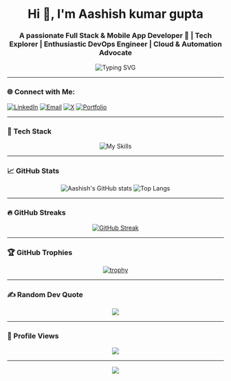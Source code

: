 <h1 align="center">Hi 👋, I'm Aashish kumar gupta</h1>
<h3 align="center">A passionate Full Stack & Mobile App Developer 🚀 | Tech Explorer | Enthusiastic DevOps Engineer | Cloud & Automation Advocate </h3>

<p align="center">
  <img src="https://readme-typing-svg.herokuapp.com?font=Fira+Code&pause=1000&color=22D3EE&center=true&vCenter=true&width=435&lines=Building+scalable+web+applications;Cloud+Enthusiast+☁️;Open+Source+Contributor;Problem+Solver;Continuous+Learner" alt="Typing SVG" />
</p>

---

### 🌐 Connect with Me:
<p align="left">
  <a href="https://www.linkedin.com/in/aashish-kumar-gupta-05165a125/" target="_blank"><img alt="LinkedIn" src="https://img.shields.io/badge/LinkedIn-%230077B5.svg?style=for-the-badge&logo=linkedin&logoColor=white" /></a>
  <a href="mailto:guptaaashish594@gmail.com"><img alt="Email" src="https://img.shields.io/badge/Email-D14836?style=for-the-badge&logo=gmail&logoColor=white" /></a>
  <a href="https://x.com/" target="_blank"><img alt="X" src="https://img.shields.io/badge/X-black.svg?style=for-the-badge&logo=X&logoColor=white" /></a>
  <a href="https://Aashish-portfolio.vercel.app/" target="_blank"><img alt="Portfolio" src="https://img.shields.io/badge/Portfolio-%23000000.svg?style=for-the-badge&logo=vercel&logoColor=white" /></a>
</p>

---

### 🧠 Tech Stack
<div align="center">
  
![My Skills](https://skillicons.dev/icons?i=cpp,javascript,typescript,flutter,html,css,react,nextjs,nodejs,express,redux,tailwind,php,mysql,mongodb,mysql,prisma,aws,azure,docker,figma,git,github,postman&theme=dark&perline=8)

</div>

---

### 📈 GitHub Stats

<div align="center">
  
![Aashish's GitHub stats](https://github-readme-stats.vercel.app/api?username=aashishgupta43&show_icons=true&theme=tokyonight&count_private=true&include_all_commits=true&hide_border=true&bg_color=0d1117)
![Top Langs](https://github-readme-stats.vercel.app/api/top-langs/?username=aashishgupta43&layout=compact&theme=tokyonight&hide_border=true&bg_color=0d1117)

</div>

---

### 🔥 GitHub Streaks

<div align="center">
  
[![GitHub Streak](https://streak-stats.demolab.com?user=aashishgupta43&theme=tokyonight&hide_border=true&background=0d1117)](https://git.io/streak-stats)

</div>

---

### 🏆 GitHub Trophies

<div align="center">
  
[![trophy](https://github-profile-trophy.vercel.app/?username=aashishgupta43&theme=onedark&no-frame=true&no-bg=true&margin-w=15&row=2&column=4)](https://github.com/ryo-ma/github-profile-trophy)

</div>

---

### ✍️ Random Dev Quote

<div align="center">
  
![](https://quotes-github-readme.vercel.app/api?type=horizontal&theme=tokyonight)

</div>


---

### 👀 Profile Views

<div align="center">
  
![](https://komarev.com/ghpvc/?username=aashishgupta43&color=blueviolet&style=flat-square)

</div>



---

<p align="center">
  <img src="https://capsule-render.vercel.app/api?type=waving&color=gradient&height=60&section=footer&width=100%"/>
</p>
